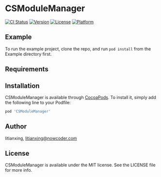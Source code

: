 # CSModuleManager

[![CI Status](https://img.shields.io/travis/litianxing/CSModuleManager.svg?style=flat)](https://travis-ci.org/litianxing/CSModuleManager)
[![Version](https://img.shields.io/cocoapods/v/CSModuleManager.svg?style=flat)](https://cocoapods.org/pods/CSModuleManager)
[![License](https://img.shields.io/cocoapods/l/CSModuleManager.svg?style=flat)](https://cocoapods.org/pods/CSModuleManager)
[![Platform](https://img.shields.io/cocoapods/p/CSModuleManager.svg?style=flat)](https://cocoapods.org/pods/CSModuleManager)

## Example

To run the example project, clone the repo, and run `pod install` from the Example directory first.

## Requirements

## Installation

CSModuleManager is available through [CocoaPods](https://cocoapods.org). To install
it, simply add the following line to your Podfile:

```ruby
pod 'CSModuleManager'
```

## Author

litianxing, litianxing@nowcoder.com

## License

CSModuleManager is available under the MIT license. See the LICENSE file for more info.
